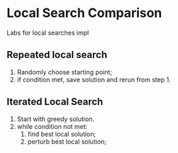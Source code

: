# Local Search Comparison
Labs for local searches impl

## Repeated local search
1. Randomly choose starting point;
2. if condition met, save solution and rerun from step 1.

## Iterated Local Search
1. Start with greedy solution.
2. while condition not met: 
    1. find best local solution;
    2. perturb best local solution;
